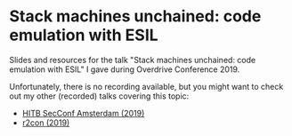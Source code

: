 # Stack machines unchained: code emulation with ESIL
Slides and resources for the talk "Stack machines unchained: code emulation with ESIL" I gave during Overdrive Conference 2019.

Unfortunately, there is no recording available, but you might want to check out my other (recorded) talks covering this topic:

- [HITB SecConf Amsterdam (2019)](../01_hackinthebox-ams/)
- [r2con (2019)](../02_r2con/)